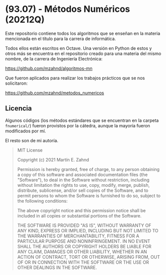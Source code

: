 # (93.07) - Métodos Numéricos (20212Q)

Este repositorio contiene todos los algoritmos que se enseñan en la materia mencionada en el título para la carrera de informática. 

Todos ellos están escritos en Octave. Una versión en Python de estos y otros más se encuentra en el repositorio creado para una materia del mismo nombre, de la carrera de Ingeniería Electrónica:

https://github.com/mzahnd/algoritmos-mn

Que fueron aplicados para realizar los trabajos prácticos que se nos solicitaron:

https://github.com/mzahnd/metodos_numericos

## Licencia
Algunos códigos (los métodos estándares que se encuentran en la carpeta `fnumerical/`) fueron provistos por la cátedra, aunque la mayoría fueron modificados por mí.

El resto son de mi autoría.
> MIT License
> 
> Copyright (c) 2021 Martín E. Zahnd
> 
> Permission is hereby granted, free of charge, to any person obtaining a copy
> of this software and associated documentation files (the "Software"), to deal
> in the Software without restriction, including without limitation the rights
> to use, copy, modify, merge, publish, distribute, sublicense, and/or sell
> copies of the Software, and to permit persons to whom the Software is
> furnished to do so, subject to the following conditions:
> 
> The above copyright notice and this permission notice shall be included in all
> copies or substantial portions of the Software.
> 
> THE SOFTWARE IS PROVIDED "AS IS", WITHOUT WARRANTY OF ANY KIND, EXPRESS OR
> IMPLIED, INCLUDING BUT NOT LIMITED TO THE WARRANTIES OF MERCHANTABILITY,
> FITNESS FOR A PARTICULAR PURPOSE AND NONINFRINGEMENT. IN NO EVENT SHALL THE
> AUTHORS OR COPYRIGHT HOLDERS BE LIABLE FOR ANY CLAIM, DAMAGES OR OTHER
> LIABILITY, WHETHER IN AN ACTION OF CONTRACT, TORT OR OTHERWISE, ARISING FROM,
> OUT OF OR IN CONNECTION WITH THE SOFTWARE OR THE USE OR OTHER DEALINGS IN THE
> SOFTWARE.

